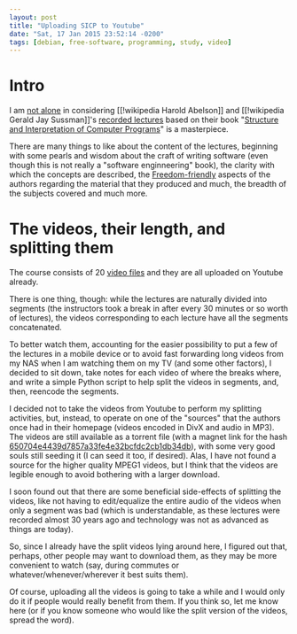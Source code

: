 ```yaml
---
layout: post
title: "Uploading SICP to Youtube"
date: "Sat, 17 Jan 2015 23:52:14 -0200"
tags: [debian, free-software, programming, study, video]
---
```


# Intro

I am [not alone][0] in considering [[!wikipedia Harold Abelson]] and
[[!wikipedia Gerald Jay Sussman]]'s [recorded lectures][1] based on their
book "[Structure and Interpretation of Computer Programs][2]" is a
masterpiece.

[0]: http://www.cs.berkeley.edu/~bh/sicp.html
[1]: http://groups.csail.mit.edu/mac/classes/6.001/abelson-sussman-lectures/
[2]: https://mitpress.mit.edu/sicp/full-text/book/book.html

There are many things to like about the content of the lectures, beginning
with some pearls and wisdom about the craft of writing software (even though
this is not really a "software enginneering" book), the clarity with which
the concepts are described, the [Freedom-friendly][3] aspects of the authors
regarding the material that they produced and much, the breadth of the
subjects covered and much more.

[3]: https://mitpress.mit.edu/sicp/

# The videos, their length, and splitting them

The course consists of 20 [video files][4] and they are all uploaded on
Youtube already.

[4]: https://www.youtube.com/playlist?list=PLE18841CABEA24090

There is one thing, though: while the lectures are naturally divided into
segments (the instructors took a break in after every 30 minutes or so worth
of lectures), the videos corresponding to each lecture have all the segments
concatenated.

To better watch them, accounting for the easier possibility to put a few of
the lectures in a mobile device or to avoid fast forwarding long videos from
my NAS when I am watching them on my TV (and some other factors), I decided
to sit down, take notes for each video of where the breaks where, and write
a simple Python script to help split the videos in segments, and, then,
reencode the segments.

I decided not to take the videos from Youtube to perform my splitting
activities, but, instead, to operate on one of the "sources" that the
authors once had in their homepage (videos encoded in DivX and audio in
MP3).  The videos are still available as a torrent file (with a magnet link
for the hash [650704e4439d7857a33fe4e32bcfdc2cb1db34db][hash]), with some
very good souls still seeding it (I can seed it too, if desired).  Alas, I
have not found a source for the higher quality MPEG1 videos, but I think
that the videos are legible enough to avoid bothering with a larger
download.

[hash]: magnet:?xt=urn:btih:650704e4439d7857a33fe4e32bcfdc2cb1db34db

I soon found out that there are some beneficial side-effects of splitting
the videos, like not having to edit/equalize the entire audio of the videos
when only a segment was bad (which is understandable, as these lectures were
recorded almost 30 years ago and technology was not as advanced as things
are today).

So, since I already have the split videos lying around here, I figured out
that, perhaps, other people may want to download them, as they may be more
convenient to watch (say, during commutes or whatever/whenever/wherever it
best suits them).

Of course, uploading all the videos is going to take a while and I would
only do it if people would really benefit from them.  If you think so, let
me know here (or if you know someone who would like the split version of the
videos, spread the word).
